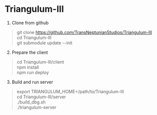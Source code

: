 # Triangulum-III

1. Clone from github
> git clone https://github.com/TransNeptunianStudios/Triangulum-III  
> cd Triangulum-III  
> git submodule update --init  

2. Prepare the client
> cd Triangulum-III/client  
> npm install   
> npm run deploy   

3. Build and run server
> export TRIANGULUM_HOME=/path/to/Triangulum-III  
> cd Triangulum-III/server  
> ./build_dbg.sh  
> ./triangulum-server  
